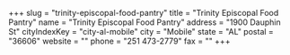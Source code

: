 +++
slug = "trinity-episcopal-food-pantry"
title = "Trinity Episcopal Food Pantry"
name = "Trinity Episcopal Food Pantry"
address = "1900 Dauphin St"
cityIndexKey = "city-al-mobile"
city = "Mobile"
state = "AL"
postal = "36606"
website = ""
phone = "251 473-2779"
fax = ""
+++
